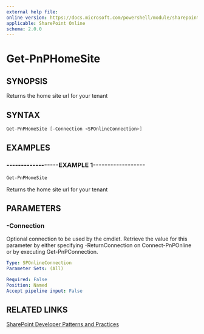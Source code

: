 ```yaml
---
external help file:
online version: https://docs.microsoft.com/powershell/module/sharepoint-pnp/get-pnphomesite
applicable: SharePoint Online
schema: 2.0.0
---
```


# Get-PnPHomeSite

## SYNOPSIS
Returns the home site url for your tenant

## SYNTAX 

```powershell
Get-PnPHomeSite [-Connection <SPOnlineConnection>]
```

## EXAMPLES

### ------------------EXAMPLE 1------------------
```powershell
Get-PnPHomeSite
```

Returns the home site url for your tenant

## PARAMETERS

### -Connection
Optional connection to be used by the cmdlet. Retrieve the value for this parameter by either specifying -ReturnConnection on Connect-PnPOnline or by executing Get-PnPConnection.

```yaml
Type: SPOnlineConnection
Parameter Sets: (All)

Required: False
Position: Named
Accept pipeline input: False
```

## RELATED LINKS

[SharePoint Developer Patterns and Practices](https://aka.ms/sppnp)